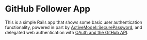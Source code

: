 # GitHub Follower App

This is a simple Rails app that shows some basic user authentication
functionality, powered in part by [ActiveModel::SecurePassword][has_secure_pw],
and delegated web authentication with [OAuth and the GitHub API][github_oauth].

[has_secure_pw]: http://api.rubyonrails.org/classes/ActiveModel/SecurePassword/ClassMethods.html
[github_oauth]: https://developer.github.com/v3/oauth/

